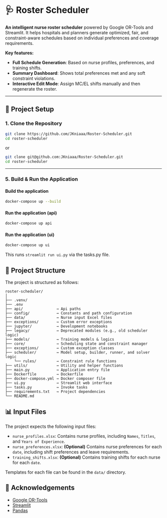 # 🩺 Roster Scheduler

**An intelligent nurse roster scheduler** powered by Google OR-Tools and Streamlit. It helps hospitals and planners generate optimized, fair, and constraint-aware schedules based on individual preferences and coverage requirements.

**Key features:**

-   **Full Schedule Generation**: Based on nurse profiles, preferences, and training shifts.
-   **Summary Dashboard**: Shows total preferences met and any soft constraint violations.
-   **Interactive Edit Mode**: Assign MC/EL shifts manually and then regenerate the roster.

---

## 🚀 Project Setup

### 1. Clone the Repository

```bash
git clone https://github.com/JKniaaa/Roster-Scheduler.git
cd roster-scheduler
```

or

```bash
git clone git@github.com:JKniaaa/Roster-Scheduler.git
cd roster-scheduler
```

---

### 5. Build & Run the Application

#### Build the application

```bash
docker-compose up --build
```

#### Run the application (api)

```bash
docker-compose up api
```

#### Run the application (ui)

```bash
docker-compose up ui
```

This runs `streamlit run ui.py` via the tasks.py file.


## 📁 Project Structure

The project is structured as follows:

```text
roster-scheduler/
│
├── .venv/
├── .env
├── api/               → Api paths
├── config/            → Constants and path configuration
├── data/              → Nurse input Excel files
├── exceptions/        → Custom error exceptions
├── jupyter/           → Development notebooks
├── legacy/            → Deprecated modules (e.g., old scheduler logic)
├── models/            → Training models & logics
├── core/              → Scheduling state and constraint manager
├── exceptions/        → Custom exception classes
├── scheduler/         → Model setup, builder, runner, and solver logic
    └── rules/         → Constraint rule functions
├── utils/             → Utility and helper functions
├── main.py            → Application entry file
├── Dockerfile         → Dockerfile
├── docker-compose.yml → Docker composer file
├── ui.py              → Streamlit web interface
├── tasks.py           → Invoke tasks
├── requirements.txt   → Project dependencies
└── README.md
```

## 📊 Input Files

The project expects the following input files:

-   `nurse_profiles.xlsx`: Contains nurse profiles, including `Names`, `Titles`, and `Years of Experience`.
-   `nurse_preferences.xlsx`: **(Optional)** Contains nurse preferences for each `date`, including shift preferences and leave requirements.
-   `training_shifts.xlsx`: **(Optional)** Contains training shifts for each nurse for each `date`.

Templates for each file can be found in the `data/` directory.

## 🙏 Acknowledgements

-   [Google OR-Tools](https://developers.google.com/optimization)
-   [Streamlit](https://streamlit.io/)
-   [Pandas](https://pandas.pydata.org/)